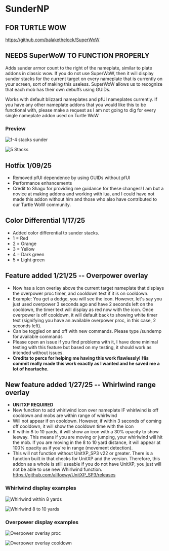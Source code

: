# SunderNP

## FOR TURTLE WOW

https://github.com/balakethelock/SuperWoW

## NEEDS SuperWoW TO FUNCTION PROPERLY

Adds sunder armor count to the right of the nameplate, similar to plate addons in classic wow. If you do not use SuperWoW, then it will display sunder stacks for the current target on every nameplate that is currently on your screen, sort of making this useless. SuperWoW allows us to recognize that each mob has their own debuffs using GUIDs.

Works with default blizzard nameplates and pfUI nameplates currently. If you have any other nameplate addons that you would like this to be functional with, please make a request as I am not going to dig for every single nameplate addon used on Turtle WoW

### Preview
![1-4 stacks sunder](https://imgur.com/n7SeHHe.jpg "1-4 stacks sunder")

![5 Stacks](https://imgur.com/qwwF3N9.jpg "5 Stacks")

## Hotfix 1/09/25
- Removed pfUI dependence by using GUIDs without pfUI
- Performance enhancements
- Credit to Shagu for providing me guidance for these changes! I am but a novice at making addons and working with lua, and I could have not made this addon without him and those who also have contributed to our Turtle WoW community.

## Color Differential 1/17/25
- Added color differential to sunder stacks.
- 1 = Red
- 2 = Orange
- 3 = Yellow
- 4 = Dark green
- 5 = Light green

## Feature added 1/21/25 -- Overpower overlay 
- Now has a icon overlay above the current target nameplate that displays the overpower proc timer, and cooldown text if it is on cooldown.
- Example: You get a dodge, you will see the icon. However, let's say you just used overpower 3 seconds ago and have 2 seconds left on the cooldown, the timer text will display as red now with the icon. Once overpower is off cooldown, it will default back to showing white timer text (signifying you have an available overpower proc, in this case, 2 seconds left).
- Can be toggled on and off with new commands. Please type /sundernp for available commands
- Please open an issue if you find problems with it, I have done minimal testing with this feature but based on my testing, it should work as intended without issues.
- <b>Credits to percs for helping me having this work flawlessly! His commit really made this work exactly as I wanted and he saved me a lot of heartache.</b>

## New feature added 1/27/25 -- Whirlwind range overlay 
- **UNITXP REQUIRED**
- New function to add whirlwind icon over nameplate IF whirlwind is off cooldown and mobs are within range of whirlwind
- Will not appear if on cooldown. However, if within 3 seconds of coming off cooldown, it will show the cooldown time with the icon
- If within 8 to 10 yards, it will show an icon with a 30% opacity to show leeway. This means if you are moving or jumping, your whirlwind will hit the mob. If you are moving in the 8 to 10 yard distance, it will appear at 100% opacity as if you're in range (movement detection).
- This will not function without UnitXP_SP3 v22 or greater. There is a function built in that checks for UnitXP and the version. Therefore, this addon as a whole is still useable if you do not have UnitXP, you just will not be able to use new Whirlwind function. https://github.com/allfoxwy/UnitXP_SP3/releases

### Whirlwind display examples

![Whirlwind within 8 yards](https://imgur.com/ZBkVrr2.jpg "Whirlwind within 8 yards") 

![Whirlwind 8 to 10 yards](https://imgur.com/0MHLtD0.jpg "Whirlwind 8 to 10 yards") 
 
### Overpower display examples
![Overpower overlay proc](https://imgur.com/lws9HCG.jpg "Overpower overlay proc") 

![Overpower overlay cooldown](https://imgur.com/EuuKd46.jpg "Overpower overlay cooldown")
